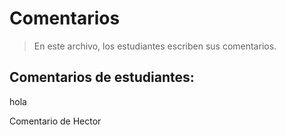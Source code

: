 # Comentarios

> En este archivo, los estudiantes escriben sus comentarios.

## Comentarios de estudiantes:

hola



Comentario de Hector
